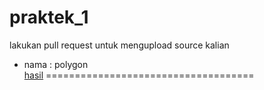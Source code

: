 # praktek_1
lakukan pull request untuk mengupload source kalian

- nama : polygon<br>
[hasil](https://github.com/MULTI-Team-indonesia/praktek_1/blob/main/polygon/bash.bashrc)
====================================<br>
